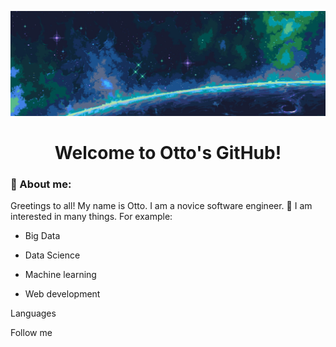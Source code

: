 ![Header](https://github.com/Ottobiss/Ottobiss/blob/main/assets/header.jpg)
<h1 align="center">Welcome to Otto's GitHub!</h1>

### :memo: About me:

Greetings to all! My name is Otto. I am a novice software engineer.
:pushpin: I am interested in many things. For example:

- Big Data

- Data Science

- Machine learning

- Web development

Languages

Follow me
